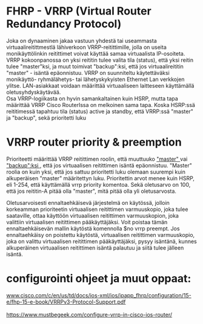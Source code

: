 # FHRP - VRRP (Virtual Router Redundancy Protocol)

Joka on dynaaminen jakaa vastuun yhdestä tai useammasta virtuaalireitittmestlä lähiverkoon VRRP-reitittimille, jolla on useita monikäyttölinkin reitittimet voivat käyttää samaa virtuaalista IP-osoiteta. VRRP kokoonpanossa on yksi reititin tulee valita tila (status), että yksi reitin tulee "master"ksi, ja muut toimivat "backup":ksi, että jos virtuaalireititin "master" - isäntä epäonnistuu. VRRP on suunniteltu käytettäväksi monikäyttö- ryhmälähetys- tai lähetyskykyisten Ethernet Lan verkkojen ylitse. LAN-asiakkaat voidaan määrittää virtuaaliseen laitteseen käyttämällä oletusyhdyskäytävää.
<br>
Osa VRRP-logiikasta on hyvin samankaltainen kuin HSRP, mutta tapa määrittää VRRP Cisco RouterIssa on melkoinen sama tapa. Koska HSRP:ssä reititimessä tapahtuu tila (status) active ja standby, että VRRP:ssä "master" ja "backup", sekä prioritetti luku

# VRRP router priority & preemption

Prioriteetti määrittää VRRP reitittimen roolin, että muuttuuko <ins> "master" </ins> vai <ins> "backup":ksi </ins>, että jos virtuaalisen reitittimen isäntä epäonnistuu. "Master" roolia on kuin yksi, että jos sattuu prioritetti luku olemaan suurempi kuin alkuperäisen "master" määritettyn luku. Prioritettin arvot menee kuin HSRP, eli 1-254, että käyttämällä vrrp priority komentoa. Sekä oletusarvo on 100, että jos reititin-A pitää olla "master", mitä pitää olla yli oletusarvosta.

Oletusarvoisesti ennaltaehkäisevä järjestelmä on käytössä, jolloin korkeamman prioriteetin virtuaalisen reitittimen varmuuskopio, joka tulee saataville, ottaa käyttöön virtuaalisen reitittimen varmuuskopion, joka valittiin virtuaalisen reitittimen pääkäyttäjäksi. Voit poistaa tämän ennaltaehkäisevän mallin käytöstä komennolla $no vrrp preempt. Jos ennaltaehkäisy on poistettu käytöstä, virtuaalisen reitittimen varmuuskopio, joka on valittu virtuaalisen reitittimen pääkäyttäjäksi, pysyy isäntänä, 
kunnes alkuperäinen virtuaalisen reitittimen isäntä palautuu ja siitä tulee jälleen isäntä. 

# configurointi ohjeet ja muut oppaat: <br>
www.cisco.com/c/en/us/td/docs/ios-xml/ios/ipapp_fhrp/configuration/15-e/fhp-15-e-book/VRRPv3-Protocol-Support.pdf <br>
 <br>
https://www.mustbegeek.com/configure-vrrp-in-cisco-ios-router/ <br>
 <br>
 <br>
